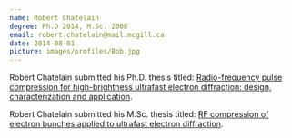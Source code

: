 ```yaml
---
name: Robert Chatelain
degree: Ph.D 2014, M.Sc. 2008
email: robert.chatelain@mail.mcgill.ca
date: 2014-08-01
picture: images/profiles/Bob.jpg
---
```


Robert Chatelain submitted his Ph.D. thesis titled: [Radio-frequency pulse compression for high-brightness ultrafast electron diffraction: design, characterization and application](http://digitool.library.mcgill.ca/R/-?func=dbin-jump-full&object_id=126945&silo_library=GEN01).

Robert Chatelain submitted his M.Sc. thesis titled: [RF compression of electron bunches applied to ultrafast electron diffraction](http://digitool.library.mcgill.ca/R/-?func=dbin-jump-full&object_id=111943&silo_library=GEN01).